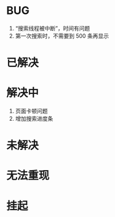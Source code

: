 # BUG
1. “搜索线程被中断”，时间有问题
3. 第一次搜索时，不需要到 500 条再显示

# 已解决

# 解决中
1. 页面卡顿问题 
2. 增加搜索进度条

# 未解决

# 无法重现

# 挂起
